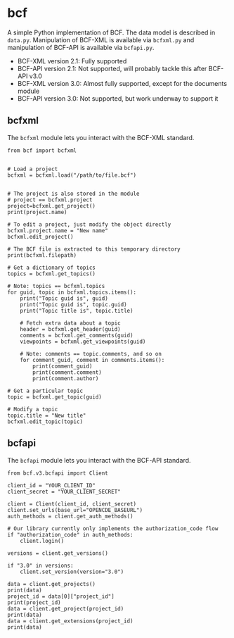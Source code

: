 # bcf

A simple Python implementation of BCF. The data model is described in `data.py`.
Manipulation of BCF-XML is available via `bcfxml.py` and manipulation of BCF-API
is available via `bcfapi.py`.

 - BCF-XML version 2.1: Fully supported
 - BCF-API version 2.1: Not supported, will probably tackle this after BCF-API v3.0
 - BCF-XML version 3.0: Almost fully supported, except for the documents module
 - BCF-API version 3.0: Not supported, but work underway to support it

## bcfxml

The `bcfxml` module lets you interact with the BCF-XML standard.

```
from bcf import bcfxml


# Load a project
bcfxml = bcfxml.load("/path/to/file.bcf")


# The project is also stored in the module
# project == bcfxml.project
project=bcfxml.get_project()
print(project.name)

# To edit a project, just modify the object directly
bcfxml.project.name = "New name"
bcfxml.edit_project()

# The BCF file is extracted to this temporary directory
print(bcfxml.filepath)

# Get a dictionary of topics
topics = bcfxml.get_topics()

# Note: topics == bcfxml.topics
for guid, topic in bcfxml.topics.items():
    print("Topic guid is", guid)
    print("Topic guid is", topic.guid)
    print("Topic title is", topic.title)

    # Fetch extra data about a topic
    header = bcfxml.get_header(guid)
    comments = bcfxml.get_comments(guid)
    viewpoints = bcfxml.get_viewpoints(guid)

    # Note: comments == topic.comments, and so on
    for comment_guid, comment in comments.items():
        print(comment_guid)
        print(comment.comment)
        print(comment.author)

# Get a particular topic
topic = bcfxml.get_topic(guid)

# Modify a topic
topic.title = "New title"
bcfxml.edit_topic(topic)
```

## bcfapi

The `bcfapi` module lets you interact with the BCF-API standard.

```
from bcf.v3.bcfapi import Client

client_id = "YOUR_CLIENT_ID"
client_secret = "YOUR_CLIENT_SECRET"

client = Client(client_id, client_secret)
client.set_urls(base_url="OPENCDE_BASEURL")
auth_methods = client.get_auth_methods()

# Our library currently only implements the authorization_code flow
if "authorization_code" in auth_methods:
    client.login()

versions = client.get_versions()

if "3.0" in versions:
    client.set_version(version="3.0")

data = client.get_projects()
print(data)
project_id = data[0]["project_id"]
print(project_id)
data = client.get_project(project_id)
print(data)
data = client.get_extensions(project_id)
print(data)
```
